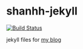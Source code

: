 # shanhh-jekyll

[![Build Status](https://travis-ci.org/danshan/shanhh-jekyll.svg?branch=master)](https://travis-ci.org/danshan/shanhh-jekyll)

jekyll files for [my blog](https://www.shanhh.com) 
